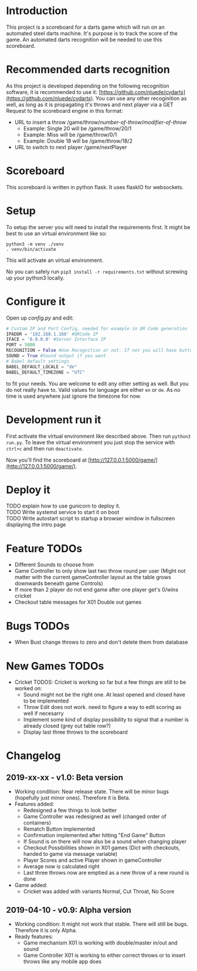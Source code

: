# Introduction
This project is a scoreboard for a darts game which will run on an automated steel darts machine. It's purpose is to track the score of the game.
An automated darts recognition will be needed to use this scoreboard.

# Recommended darts recognition
As this project is developed depending on the following recognition software, it is recommended to use it: [https://github.com/nluede/cvdarts](https://github.com/nluede/cvdarts).
You can use any other recoginition as well, as long as it is propagating it's throws and next player via a GET Request to the scoreboard engine in this format:

- URL to insert a throw /game/throw/_number-of-throw_/_modifier-of-throw_
  - Example: Single 20 will be /game/throw/20/1
  - Example: Miss will be /game/throw/0/1
  - Example: Double 18 will be /game/throw/18/2
- URL to switch to next player /game/nextPlayer

# Scoreboard
This scoreboard is written in python flask. It uses flaskIO for websockets.

# Setup
To setup the server you will need to install the requirements first.
It might be best to use an virtual environment like so:

```
python3 -m venv ./venv
. venv/bin/activate
```

This will activate an virtual environment.

No you can safely run `pip3 install -r requirements.txt` without screwing up your python3 locally.

# Configure it

Open up _config.py_ and edit:

```python
# Custom IP and Port Config, needed for example in QR Code generation
IPADDR = '192.168.1.160' #QRCode IP
IFACE = '0.0.0.0' #Server Interface IP
PORT = 5000
RECOGNITION = False #Use Recognition or not. If not you will have buttons to insert Score in gameController
SOUND = True #Sound output if you want
# Babel default settings
BABEL_DEFAULT_LOCALE = "de"
BABEL_DEFAULT_TIMEZONE = "UTC"
```
 to fit your needs. You are welcome to edit any other setting as well. But you do not really have to. Valid values for language are either `en` or `de`. As no time is used anywhere just ignore the timezone for now.

# Development run it
First activate the virtual environment like described above. Then run `python3 run.py`.
To leave the virtual environment you just stop the service with `ctrl+c` and then run `deactivate`.

Now you'll find the scoreboard at [http://127.0.0.1:5000/game/](http://127.0.0.1:5000/game/).

# Deploy it
TODO explain how to use gunicorn to deploy it.  
TODO Write systemd service to start it on boot  
TODO Write autostart script to startup a browser window in fullscreen displaying the intro page

# Feature TODOs
- Different Sounds to choose from
- Game Controller to only show last two throw round per user (Might not matter with the current gameController layout
as the table grows downwards beneath game Controls)
- If more than 2 player do not end game after one player get's 0/wins cricket
- Checkout table messages for X01 Double out games

# Bugs TODOs
- When Bust change throws to zero and don't delete them from database

# New Games TODOs
- Cricket TODOS:
Cricket is working so far but a few things are still to be worked on:
  - Sound might not be the right one. At least opened and closed have to be implemented
  - Throw Edit does not work. need to figure a way to edit scoring as well if necesarry
  - Implement some kind of display possibility to signal that a number is already closed (grey out table row?)
  - Display last three throws to the scoreboard

# Changelog
## 2019-xx-xx - v1.0: Beta version
- Working condition: Near release state. There will be minor bugs (hopefully just minor ones). Therefore it is Beta.
- Features added:
  - Redesigned a few things to look better
  - Game Controller was redesigned as well (changed order of containers)
  - Rematch Button implemented
  - Confirmation implemented after hitting "End Game" Button
  - If Sound is on there will now also be a sound when changing player
  - Checkout Possibilities shown in X01 games (Dict with checkouts, handed to game via message variable)
  - Player Scores and active Player shown in gameController
  - Average now is calculated right
  - Last three throws now are emptied as a new throw of a new round is done
- Game added:
  - Cricket was added with variants Normal, Cut Throat, No Score
## 2019-04-10 - v0.9: Alpha version
- Working condition: It might not work that stable. There will still be bugs. Therefore it is only Alpha.
- Ready features:
  - Game mechanism X01 is working with double/master in/out and sound
  - Game Controller X01 is working to either correct throws or to insert throws like any mobile app does

